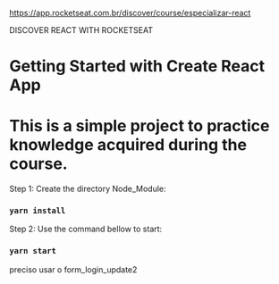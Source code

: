 https://app.rocketseat.com.br/discover/course/especializar-react

DISCOVER REACT WITH ROCKETSEAT

# Getting Started with Create React App

# This is a simple project to practice knowledge acquired during the course.

Step 1: Create the directory Node_Module:

### `yarn install`

Step 2: Use the command bellow to start:

### `yarn start`

preciso usar o form_login_update2
